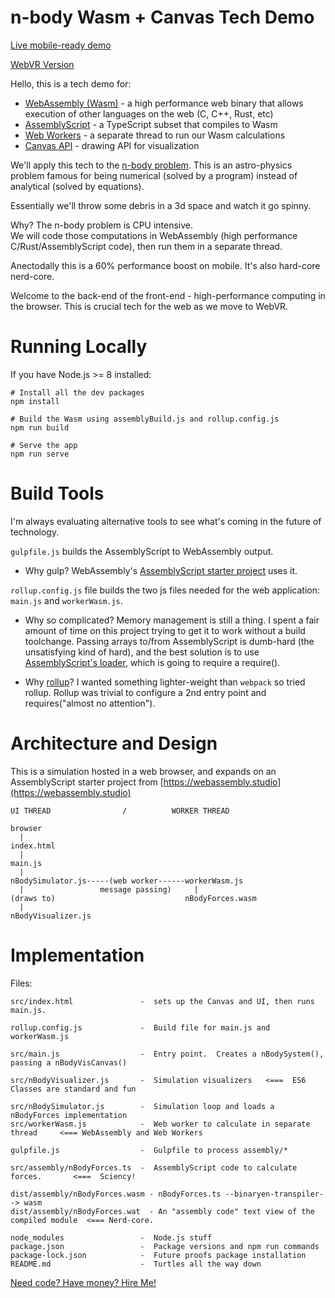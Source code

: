# n-body Wasm + Canvas Tech Demo

[Live mobile-ready demo](https://michaeljcole.github.io/n-body-wasm-canvas/)

[WebVR Version](https://michaeljcole.github.io/n-body-wasm-webvr/)

Hello, this is a tech demo for:
- [WebAssembly (Wasm)](https://webassembly.org/) - a high performance web binary that allows execution of other languages on the web (C, C++, Rust, etc)
- [AssemblyScript](https://docs.assemblyscript.org/) - a TypeScript subset that compiles to Wasm
- [Web Workers](https://www.html5rocks.com/en/tutorials/workers/basics/) - a separate thread to run our Wasm calculations
- [Canvas API](https://developer.mozilla.org/en-US/docs/Web/API/Canvas_API) - drawing API for visualization

We'll apply this tech to the [n-body problem](https://en.wikipedia.org/wiki/N-body_problem).  This is an astro-physics problem famous for being numerical (solved by a program) instead of analytical (solved by equations).

Essentially we'll throw some debris in a 3d space and watch it go spinny.

Why?  The n-body problem is CPU intensive.  
We will code those computations in WebAssembly (high performance C/Rust/AssemblyScript code), then run them in a separate thread.  

Anectodally this is a 60% performance boost on mobile.  It's also hard-core nerd-core.

Welcome to the back-end of the front-end - high-performance computing in the browser.  This is crucial tech for the web as we move to WebVR.

# Running Locally

If you have Node.js >= 8 installed:

```
# Install all the dev packages
npm install

# Build the Wasm using assemblyBuild.js and rollup.config.js
npm run build

# Serve the app
npm run serve
```

# Build Tools

I'm always evaluating alternative tools to see what's coming in the future of technology.  

`gulpfile.js` builds the AssemblyScript to WebAssembly output.  

- Why gulp?  WebAssembly's [AssemblyScript starter project](https://webassembly.studio) uses it.

`rollup.config.js` file builds the two js files needed for the web application: `main.js` and `workerWasm.js`.

- Why so complicated?  Memory management is still a thing.  I spent a fair amount of time on this project trying to get it to work without a build toolchange.  Passing arrays to/from AssemblyScript is dumb-hard (the unsatisfying kind of hard), and the best solution is to use [AssemblyScript's loader](https://docs.assemblyscript.org/basics/loader), which is going to require a require().

- Why [rollup](https://rollupjs.org/guide/en/)?  I wanted something lighter-weight than `webpack` so tried rollup.  Rollup was trivial to configure a 2nd entry point and requires("almost no attention").  


# Architecture and Design

This is a simulation hosted in a web browser, and expands on an AssemblyScript starter project from [https://webassembly.studio](https://webassembly.studio) 


```
UI THREAD                /          WORKER THREAD
   
browser
  |
index.html
  |
main.js
  |
nBodySimulator.js-----(web worker------workerWasm.js
  |                 message passing)     |
(draws to)                             nBodyForces.wasm
  |
nBodyVisualizer.js
```

# Implementation

Files:
```
src/index.html               -  sets up the Canvas and UI, then runs main.js.

rollup.config.js             -  Build file for main.js and workerWasm.js

src/main.js                  -  Entry point.  Creates a nBodySystem(), passing a nBodyVisCanvas()

src/nBodyVisualizer.js       -  Simulation visualizers   <===  ES6 Classes are standard and fun

src/nBodySimulator.js        -  Simulation loop and loads a nBodyForces implementation
src/workerWasm.js            -  Web worker to calculate in separate thread     <=== WebAssembly and Web Workers

gulpfile.js                  -  Gulpfile to process assembly/*

src/assembly/nBodyForces.ts  -  AssemblyScript code to calculate forces.       <===  Sciency!

dist/assembly/nBodyForces.wasm - nBodyForces.ts --binaryen-transpiler--> wasm
dist/assembly/nBodyForces.wat  - An "assembly code" text view of the compiled module  <=== Nerd-core.

node_modules                 -  Node.js stuff
package.json                 -  Package versions and npm run commands
package-lock.json            -  Future proofs package installation
README.md                    -  Turtles all the way down
```

[Need code?  Have money?  Hire Me!](https://github.com/MichaelJCole/_code_resume)
